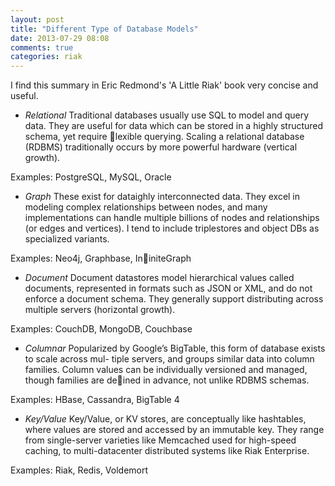 ```yaml
---
layout: post
title: "Different Type of Database Models"
date: 2013-07-29 08:08
comments: true
categories: riak
---
```


I find this summary in Eric Redmond's 'A Little Riak' book  very concise and useful. 

- *Relational* Traditional databases usually use SQL to model and query data. They are useful for data which can be stored in a highly structured schema, yet require lexible querying. Scaling a relational database (RDBMS) traditionally occurs by more powerful hardware (vertical growth).

Examples: PostgreSQL, MySQL, Oracle

- *Graph* These exist for dataighly interconnected data. They excel in modeling complex relationships between nodes, and many implementations can handle multiple billions of nodes and relationships (or edges and vertices). I tend to include triplestores and object DBs as specialized variants.

Examples: Neo4j, Graphbase, IniniteGraph

- *Document* Document datastores model hierarchical values called documents, represented in formats such as JSON or XML, and do not enforce a document schema. They generally support distributing across multiple servers (horizontal growth).

Examples: CouchDB, MongoDB, Couchbase

- *Columnar* Popularized by Google’s BigTable, this form of database exists to scale across mul- tiple servers, and groups similar data into column families. Column values can be individually versioned and managed, though families are deined in advance, not unlike RDBMS schemas.

Examples: HBase, Cassandra, BigTable 4


- *Key/Value* Key/Value, or KV stores, are conceptually like hashtables, where values are stored and accessed by an immutable key. They range from single-server varieties like Memcached used for high-speed caching, to multi-datacenter distributed systems like Riak Enterprise.

Examples: Riak, Redis, Voldemort
